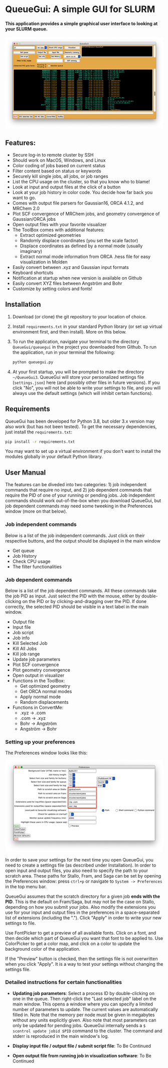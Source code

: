 # QueueGui: A simple GUI for SLURM

#### This application provides a simple graphical user interface to looking at your SLURM queue. 

![Main window](img/mainwindow.png)

## Features:

- Secure log-in to remote cluster by SSH
- Should work on MacOS, Windows, and Linux
- Color coding of jobs based on current status
- Filter content based on status or keywords
- Securely kill single jobs, all jobs, or job ranges
- List the CPU usage on the cluster, so that you know who to blame!
- Look at input and output files at the click of a button
- Look at your job history in color code. You decide how far back you want to go.
- Comes with output file parsers for Gaussian16, ORCA 4.1.2, and MRChem 2.0
- Plot SCF convergence of MRChem jobs, and geometry convergence of Gaussian/ORCA jobs
- Open output files with your favorite visualizer
- The ToolBox comes with additional features:
  - Extract optimized geometries
  - Randomly displace coordinates (you set the scale factor)
  - Displace coordinates as defined by a normal mode (usually imaginary)
  - Extract normal mode information from ORCA .hess file for easy visualization in Molden
- Easily convert between .xyz and Gaussian input formats
- Keyboard shortcuts
- Notification at startup when new version is available on Github
- Easily convert XYZ files between Angström and Bohr
- Customize by setting colors and fonts!

## Installation

1. Download (or clone) the git repository to your location of choice.

2. Install `requirements.txt` in your standard Python library (or set up virtual environment first, and then install). More on this below.

3. To run the application, navigate your terminal to the directory `QueueGui/queuegui` in the project you downloaded from Github. To run the application, run in your terminal the following:

   ```bash
   python queuegui.py
   ```

4. At your first startup, you will be prompted to make the directory `~/QueueGui3`. QueueGui will store your personalized settings file (`settings.json`) here (and possibly other files in future versions). If you click "No", you will not be able to write your settings to file, and you will always use the default settings (which will inhibit certain functions).

## Requirements
QueueGui has been developed for Python 3.8, but older 3.x version may also work (but has not been tested).
To get the necessary dependencies, just install the `requirements.txt`:

```bash
pip install -r requirements.txt
```
You may want to set up a virtual environment if you don't want to install the modules globally in your default Python library.

  

## User Manual

The features can be diveded into two categories: 1) job independent commands that require no input, 
and 2) job dependent commands that require the PID of one of your running or pending jobs. 
Job independent commands should 
work out-of-the-box when you download QueueGui, but job dependent commands may need some tweeking in 
the Preferences window (more on that below).

### Job independent commands
Below is a list of the job independent commands. Just click on their respective buttons, and the output
should be displayed in the main window
- Get queue
- Job History
- Check CPU usage
- The filter functionalities

### Job dependent commands
Below is a list of the job dependent commands. All these commands take the job PID as input. Just select the PID
with the mouse, either by double-clicking on the PID or by clicking-and-dragging over the PID. If done correctly,
the selected PID should be visible in a text label in the main window.
- Output file
- Input file
- Job script
- Job info
- Kill Selected Job
- Kill All Jobs
- Kill job range
- Update job parameters
- Plot SCF convergence
- Plot geometry convergence
- Open output in visualizer
- Functions in the ToolBox:
    - Get optimized geometry
    - Get ORCA normal modes
    - Apply normal mode
    - Random displacements
- Functions in ConvertMe:
    - .xyz -> .com
    - .com -> .xyz
    - Bohr -> Angström
    - Angström -> Bohr
    
### Setting up your preferences
The Preferences window looks like this:

![Preferences window](img/preferences.png)

In order to save your settings for the next time you open QueueGui, you need to create a settings file
(as described under Installation).
In order to open input and output files, you also need to specify the path to your scratch area.
These paths for Stallo, Fram, and Saga can be set by opening the Preferences window: press `ctrl+p` or navigate to
`System -> Preferences` in the top menu bar.

QueueGui assumes that the scratch directory for a given job **ends with the PID**. This is the default on Fram/Saga, 
but may not be the case on Stallo, depending on how you submit your jobs. Also modify the extensions you use
for your input and output files in the preferences in a space-separated list of extensions (including the ".").
Click "Apply" in order to write your new settings to file.

Use FontPicker to get a preview of all available fonts. Click on a font, and then decide which part of QueueGui
you want that font to be applied to.
Use ColorPicker to get a color map, and click on a color to update the background color of the application.

If the "Preview" button is checked, then the settings file is not overwritten when you click "Apply". It is a way to
test your settings without changing the settings file.

### Detailed instructions for certain functionalities
- **Updating job parameters**: Select a process ID by double-clicking on one in the queue. Then right-click
  the "Last selected job" label on the main window. This opens a window where you can specify a limited
  number of parameters to update. The current values are automatically filled in. Note that the memory
  per node must be given in megabytes without any units explicitly given. Also note that most parameters
  can only be updated for pending jobs. QueueGui internally sends a `$ scontrol update jobid $PID` command
  to the cluster. The command and stderr is reproduced in the main window's log.
  
- **Display input file / output file / submit script file**: To Be Continued

- **Open output file from running job in visualization software**: To Be Continued